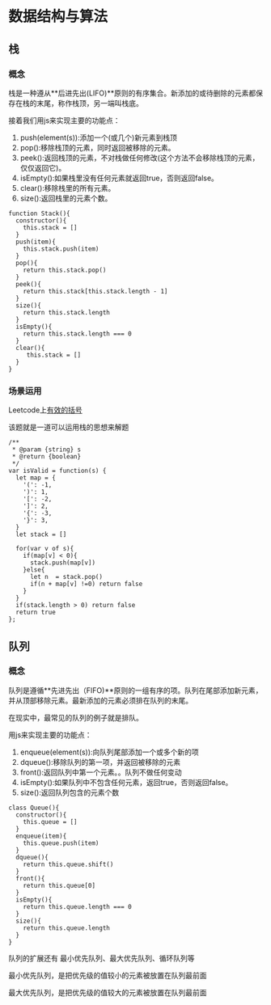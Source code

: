 # 数据结构与算法

## 栈

### 概念

栈是一种遵从**后进先出(LIFO)**原则的有序集合。新添加的或待删除的元素都保存在栈的末尾，称作栈顶，另一端叫栈底。

接着我们用js来实现主要的功能点：
1. push(element(s)):添加一个(或几个)新元素到栈顶
2. pop():移除栈顶的元素，同时返回被移除的元素。
3. peek():返回栈顶的元素，不对栈做任何修改(这个方法不会移除栈顶的元素，仅仅返回它)。
4. isEmpty():如果栈里没有任何元素就返回true，否则返回false。
5. clear():移除栈里的所有元素。
6. size():返回栈里的元素个数。

```
function Stack(){
  constructor(){
    this.stack = []
  }
  push(item){
    this.stack.push(item)
  }
  pop(){
    return this.stack.pop()
  }
  peek(){
    return this.stack[this.stack.length - 1]
  }
  size(){
    return this.stack.length
  }
  isEmpty(){
    return this.stack.length === 0
  }
  clear(){
     this.stack = []
  }
}
```
### 场景运用

Leetcode上[有效的括号](https://leetcode-cn.com/problems/valid-parentheses/)

该题就是一道可以运用栈的思想来解题

```
/**
 * @param {string} s
 * @return {boolean}
 */
var isValid = function(s) {
  let map = {
    '(': -1,
    ')': 1,
    '[': -2,
    ']': 2,
    '{': -3,
    '}': 3,
  }
  let stack = []

  for(var v of s){
    if(map[v] < 0){
      stack.push(map[v])
    }else{
      let n  = stack.pop()
      if(n + map[v] !=0) return false
    }
  }
  if(stack.length > 0) return false
  return true
};
```

## 队列

### 概念

队列是遵循**先进先出（FIFO)**原则的一组有序的项。队列在尾部添加新元素，并从顶部移除元素。最新添加的元素必须排在队列的末尾。

在现实中，最常见的队列的例子就是排队。

用js来实现主要的功能点：
1. enqueue(element(s)):向队列尾部添加一个或多个新的项
2. dqueue():移除队列的第一项，并返回被移除的元素
3. front():返回队列中第一个元素。。队列不做任何变动
4. isEmpty():如果队列中不包含任何元素，返回true，否则返回false。
5. size():返回队列包含的元素个数

```
class Queue(){
  constructor(){
    this.queue = []
  }
  enqueue(item){
    this.queue.push(item)
  }
  dqueue(){
    return this.queue.shift()
  }
  front(){
    return this.queue[0]
  }
  isEmpty(){
    return this.queue.length === 0
  }
  size(){
    return this.queue.length
  }
}
```

队列的扩展还有 最小优先队列、最大优先队列、循环队列等

最小优先队列，是把优先级的值较小的元素被放置在队列最前面

最大优先队列，是把优先级的值较大的元素被放置在队列最前面